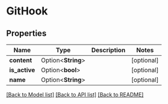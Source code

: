 # GitHook

## Properties

Name | Type | Description | Notes
------------ | ------------- | ------------- | -------------
**content** | Option<**String**> |  | [optional]
**is_active** | Option<**bool**> |  | [optional]
**name** | Option<**String**> |  | [optional]

[[Back to Model list]](../README.md#documentation-for-models) [[Back to API list]](../README.md#documentation-for-api-endpoints) [[Back to README]](../README.md)


